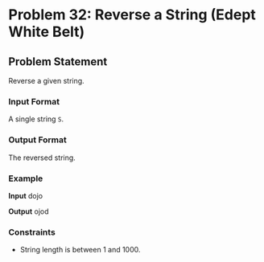 # Problem 32: Reverse a String (Edept White Belt)

## Problem Statement
Reverse a given string.

### Input Format
A single string `S`.

### Output Format
The reversed string.

### Example

**Input**
dojo

**Output**
ojod


### Constraints
- String length is between 1 and 1000.
